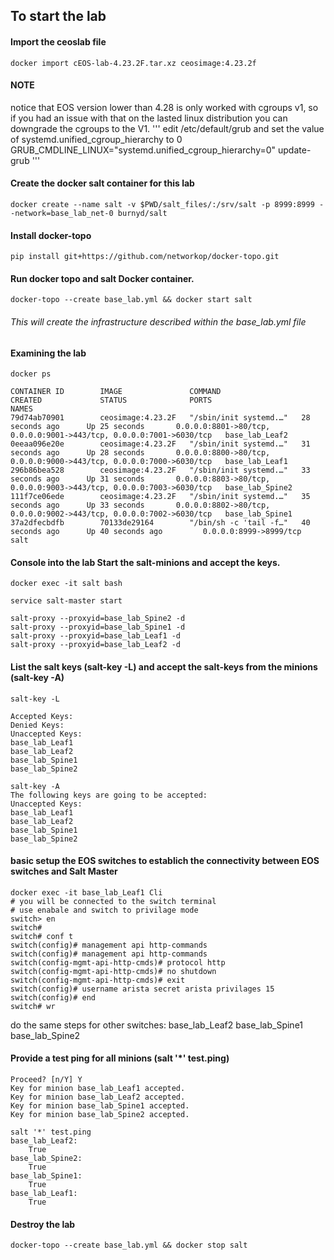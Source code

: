 ## To start the lab 

#### Import the ceoslab file 
`
docker import cEOS-lab-4.23.2F.tar.xz ceosimage:4.23.2f 
`
#### NOTE

notice that EOS version lower than 4.28 is only worked with cgroups v1, so if you had an issue with that on the lasted linux distribution you can downgrade the cgroups to the V1.
'''
edit /etc/default/grub and set the value of systemd.unified_cgroup_hierarchy to 0
    GRUB_CMDLINE_LINUX="systemd.unified_cgroup_hierarchy=0"
update-grub
'''

#### Create the docker salt container for this lab
`
docker create --name salt -v $PWD/salt_files/:/srv/salt -p 8999:8999 --network=base_lab_net-0 burnyd/salt
`
#### Install docker-topo
`
pip install git+https://github.com/networkop/docker-topo.git
`

#### Run docker topo and salt Docker container.
`
docker-topo --create base_lab.yml && docker start salt
`

###### This will create the infrastructure described within the base_lab.yml file 

#### Examining the lab 
```
docker ps 

CONTAINER ID        IMAGE               COMMAND                  CREATED             STATUS              PORTS                                                                 NAMES
79d74ab70901        ceosimage:4.23.2F   "/sbin/init systemd.…"   28 seconds ago      Up 25 seconds       0.0.0.0:8801->80/tcp, 0.0.0.0:9001->443/tcp, 0.0.0.0:7001->6030/tcp   base_lab_Leaf2
0eeaa096e20e        ceosimage:4.23.2F   "/sbin/init systemd.…"   31 seconds ago      Up 28 seconds       0.0.0.0:8800->80/tcp, 0.0.0.0:9000->443/tcp, 0.0.0.0:7000->6030/tcp   base_lab_Leaf1
296b86bea528        ceosimage:4.23.2F   "/sbin/init systemd.…"   33 seconds ago      Up 31 seconds       0.0.0.0:8803->80/tcp, 0.0.0.0:9003->443/tcp, 0.0.0.0:7003->6030/tcp   base_lab_Spine2
111f7ce06ede        ceosimage:4.23.2F   "/sbin/init systemd.…"   35 seconds ago      Up 33 seconds       0.0.0.0:8802->80/tcp, 0.0.0.0:9002->443/tcp, 0.0.0.0:7002->6030/tcp   base_lab_Spine1
37a2dfecbdfb        70133de29164        "/bin/sh -c 'tail -f…"   40 seconds ago      Up 40 seconds ago         0.0.0.0:8999->8999/tcp                                                salt
```

#### Console into the lab Start the salt-minions and accept the keys.
```
docker exec -it salt bash 

service salt-master start

salt-proxy --proxyid=base_lab_Spine2 -d
salt-proxy --proxyid=base_lab_Spine1 -d
salt-proxy --proxyid=base_lab_Leaf1 -d
salt-proxy --proxyid=base_lab_Leaf2 -d
```

#### List the salt keys (salt-key -L) and accept the salt-keys from the minions (salt-key -A)
```
salt-key -L

Accepted Keys:
Denied Keys:
Unaccepted Keys:
base_lab_Leaf1
base_lab_Leaf2
base_lab_Spine1
base_lab_Spine2

salt-key -A
The following keys are going to be accepted:
Unaccepted Keys:
base_lab_Leaf1
base_lab_Leaf2
base_lab_Spine1
base_lab_Spine2
```
#### basic setup the EOS switches to establich the connectivity between EOS switches and Salt Master

```
docker exec -it base_lab_Leaf1 Cli 
# you will be connected to the switch terminal
# use enabale and switch to privilage mode
switch> en
switch#
switch# conf t
switch(config)# management api http-commands
switch(config)# management api http-commands
switch(config-mgmt-api-http-cmds)# protocol http
switch(config-mgmt-api-http-cmds)# no shutdown
switch(config-mgmt-api-http-cmds)# exit
switch(config)# username arista secret arista privilages 15
switch(config)# end
switch# wr

```
do the same steps for other switches:
    base_lab_Leaf2
    base_lab_Spine1
    base_lab_Spine2

#### Provide a test ping for all minions (salt '*' test.ping)
```
Proceed? [n/Y] Y
Key for minion base_lab_Leaf1 accepted.
Key for minion base_lab_Leaf2 accepted.
Key for minion base_lab_Spine1 accepted.
Key for minion base_lab_Spine2 accepted.

salt '*' test.ping
base_lab_Leaf2:
    True
base_lab_Spine2:
    True
base_lab_Spine1:
    True
base_lab_Leaf1:
    True
```

#### Destroy the lab 
`
docker-topo --create base_lab.yml && docker stop salt
`


